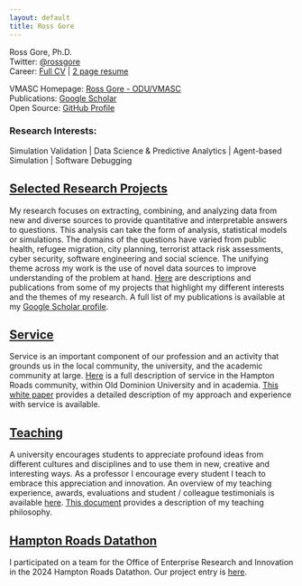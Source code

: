 ```yaml
---
layout: default
title: Ross Gore
---
```


Ross Gore, Ph.D.  
Twitter: [@rossgore](https://twitter.com/rossgore)  
Career:  [Full CV](/fullcv_RossJGore.pdf) | [2 page resume](/resume_RossJGore.pdf)

VMASC Homepage: [Ross Gore - ODU/VMASC](https://vmasc.org/staff-profiles/dr-ross-gore/)  
Publications: [Google Scholar](https://scholar.google.com/citations?user=Sp4pikIAAAAJ&hl=en)  
Open Source: [GitHub Profile](https://github.com/rossgore)

### Research Interests: 

Simulation Validation | Data Science & Predictive Analytics | Agent-based Simulation | Software Debugging

## [Selected Research Projects](research/research.md)

My research focuses on extracting, combining, and analyzing data from new and diverse sources to provide quantitative and interpretable answers to questions. This analysis can take the form of analysis, statistical models or simulations. The domains of the questions have varied from public health, refugee migration, city planning, terrorist attack risk assessments, cyber security, software engineering and social science. The unifying theme across my work is the use of novel data sources to improve understanding of the problem at hand. [Here](research/research.md) are descriptions and publications from some of my projects that highlight my different interests and the themes of my research. A full list of my publications is available at my [Google Scholar profile](https://scholar.google.com/citations?user=Sp4pikIAAAAJ&hl=en).



## [Service](service/service.md)

Service is an important component of our profession and an activity that grounds us in the local community, the university, and the academic community at large. [Here](service/service.md) is a full description of service in the Hampton Roads community, within Old Dominion University and in academia. [This white paper](service/Service-Gore.pdf) provides a detailed description of my approach and experience with service is available.



## [Teaching](teaching/teaching.md)

A university encourages students to appreciate profound ideas from different cultures and disciplines and to use them in new, creative and interesting ways. As a professor I encourage every student I teach to embrace this appreciation and innovation. An overview of my teaching experience, awards, evaluations and student / colleague testimonials is available [here](teaching/teaching.md). [This document](teaching/TeachingStatement_RossJGore.pdf) provides a description of my teaching philosophy.

## [Hampton Roads Datathon](hr-datathon-24/hr-datathon-24.md)
I participated on a team for the Office of Enterprise Research and Innovation in the 2024 Hampton Roads Datathon. Our project entry is [here](hr-datathon-24/index.html).